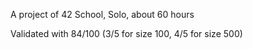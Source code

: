 A project of 42 School, Solo, about 60 hours

Validated with 84/100 (3/5 for size 100, 4/5 for size 500)
